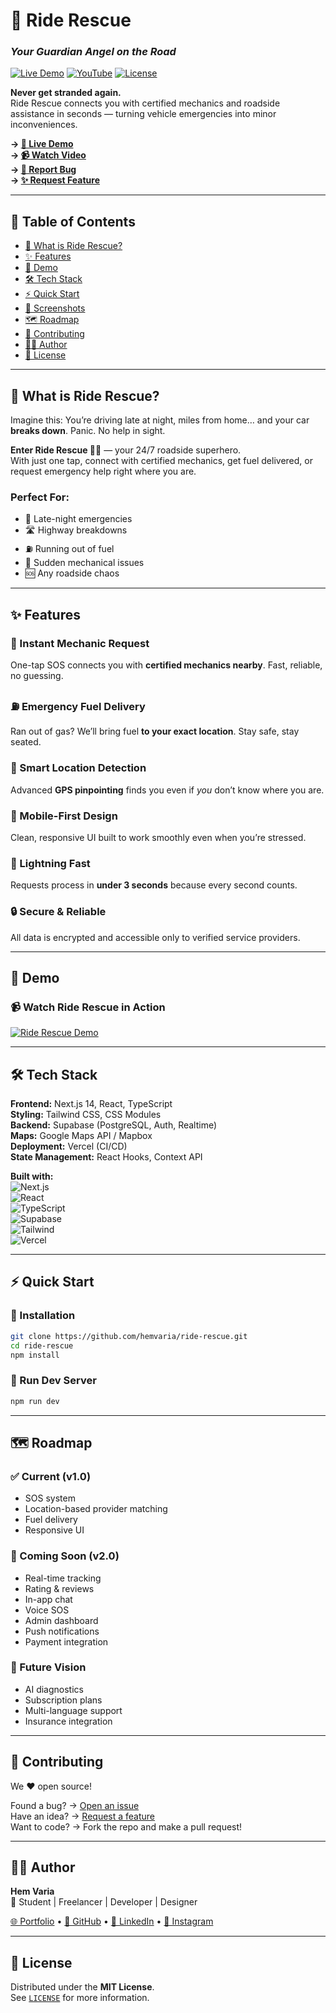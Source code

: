 # 🚗 Ride Rescue  

### *Your Guardian Angel on the Road*  

[![Live Demo](https://img.shields.io/badge/demo-live-success?style=for-the-badge&logo=vercel)](https://ride-rescue-updated.vercel.app)
[![YouTube](https://img.shields.io/badge/YouTube-Watch%20Demo-red?style=for-the-badge&logo=youtube)](https://youtu.be/fXZ9sKJBNa8?si=qNSx2DskYFHZXZZJ)
[![License](https://img.shields.io/badge/license-MIT-blue?style=for-the-badge)](LICENSE)

**Never get stranded again.**  
Ride Rescue connects you with certified mechanics and roadside assistance in seconds — turning vehicle emergencies into minor inconveniences.  

**→ [🚀 Live Demo](https://ride-rescue-updated.vercel.app)**  
**→ [📹 Watch Video](https://youtu.be/fXZ9sKJBNa8?si=qNSx2DskYFHZXZZJ)**  
**→ [🐛 Report Bug](https://github.com/hemvaria/ride-rescue/issues)**  
**→ [✨ Request Feature](https://github.com/hemvaria/ride-rescue/issues)**  

---

## 📖 Table of Contents  

- [🎯 What is Ride Rescue?](#-what-is-ride-rescue)  
- [✨ Features](#-features)  
- [🎥 Demo](#-demo)  
- [🛠️ Tech Stack](#️-tech-stack)  
- [⚡ Quick Start](#-quick-start)  
- [📱 Screenshots](#-screenshots)  
- [🗺️ Roadmap](#️-roadmap)  
- [🤝 Contributing](#-contributing)  
- [👨‍💻 Author](#-author)  
- [📄 License](#-license)  

---

## 🎯 What is Ride Rescue?  

Imagine this: You’re driving late at night, miles from home… and your car **breaks down**. Panic. No help in sight.  

**Enter Ride Rescue 🦸‍♂️** — your 24/7 roadside superhero.  
With just one tap, connect with certified mechanics, get fuel delivered, or request emergency help right where you are.  

### Perfect For:
- 🌃 Late-night emergencies  
- 🛣️ Highway breakdowns  
- ⛽ Running out of fuel  
- 🔧 Sudden mechanical issues  
- 🆘 Any roadside chaos  

---

## ✨ Features  

### 🔧 Instant Mechanic Request  
One-tap SOS connects you with **certified mechanics nearby**. Fast, reliable, no guessing.  

### ⛽ Emergency Fuel Delivery  
Ran out of gas? We’ll bring fuel **to your exact location**. Stay safe, stay seated.  

### 📍 Smart Location Detection  
Advanced **GPS pinpointing** finds you even if *you* don’t know where you are.  

### 📱 Mobile-First Design  
Clean, responsive UI built to work smoothly even when you’re stressed.  

### 🚀 Lightning Fast  
Requests process in **under 3 seconds** because every second counts.  

### 🔒 Secure & Reliable  
All data is encrypted and accessible only to verified service providers.  

---

## 🎥 Demo  

### 📹 Watch Ride Rescue in Action  

[![Ride Rescue Demo](https://img.youtube.com/vi/fXZ9sKJBNa8/maxresdefault.jpg)](https://youtu.be/fXZ9sKJBNa8?si=qNSx2DskYFHZXZZJ)  

---

## 🛠️ Tech Stack  

**Frontend:** Next.js 14, React, TypeScript  
**Styling:** Tailwind CSS, CSS Modules  
**Backend:** Supabase (PostgreSQL, Auth, Realtime)  
**Maps:** Google Maps API / Mapbox  
**Deployment:** Vercel (CI/CD)  
**State Management:** React Hooks, Context API  

**Built with:**  
![Next.js](https://img.shields.io/badge/Next.js-000?style=for-the-badge&logo=next.js)  
![React](https://img.shields.io/badge/React-61DAFB?style=for-the-badge&logo=react&logoColor=black)  
![TypeScript](https://img.shields.io/badge/TypeScript-3178C6?style=for-the-badge&logo=typescript&logoColor=white)  
![Supabase](https://img.shields.io/badge/Supabase-3ECF8E?style=for-the-badge&logo=supabase&logoColor=white)  
![Tailwind](https://img.shields.io/badge/Tailwind-38B2AC?style=for-the-badge&logo=tailwind-css&logoColor=white)  
![Vercel](https://img.shields.io/badge/Vercel-000?style=for-the-badge&logo=vercel)  

---

## ⚡ Quick Start  

### 🧩 Installation  

```bash
git clone https://github.com/hemvaria/ride-rescue.git
cd ride-rescue
npm install
```

### 🏃 Run Dev Server  

```bash
npm run dev
```

---

## 🗺️ Roadmap  

### ✅ Current (v1.0)
- SOS system  
- Location-based provider matching  
- Fuel delivery  
- Responsive UI  

### 🚀 Coming Soon (v2.0)
- Real-time tracking  
- Rating & reviews  
- In-app chat  
- Voice SOS  
- Admin dashboard  
- Push notifications  
- Payment integration  

### 🔮 Future Vision
- AI diagnostics  
- Subscription plans  
- Multi-language support  
- Insurance integration  

---

## 🤝 Contributing  

We ❤️ open source!  

Found a bug? → [Open an issue](https://github.com/hemvaria/ride-rescue/issues)  
Have an idea? → [Request a feature](https://github.com/hemvaria/ride-rescue/issues)  
Want to code? → Fork the repo and make a pull request!  

---

## 👨‍💻 Author  

**Hem Varia**  
🚀 Student | Freelancer | Developer | Designer  

[🌐 Portfolio](#) • [🐙 GitHub](https://github.com/hemvaria) • [💼 LinkedIn](#) • [📸 Instagram](#)  

---

## 📄 License  

Distributed under the **MIT License**.  
See [`LICENSE`](LICENSE) for more information.
